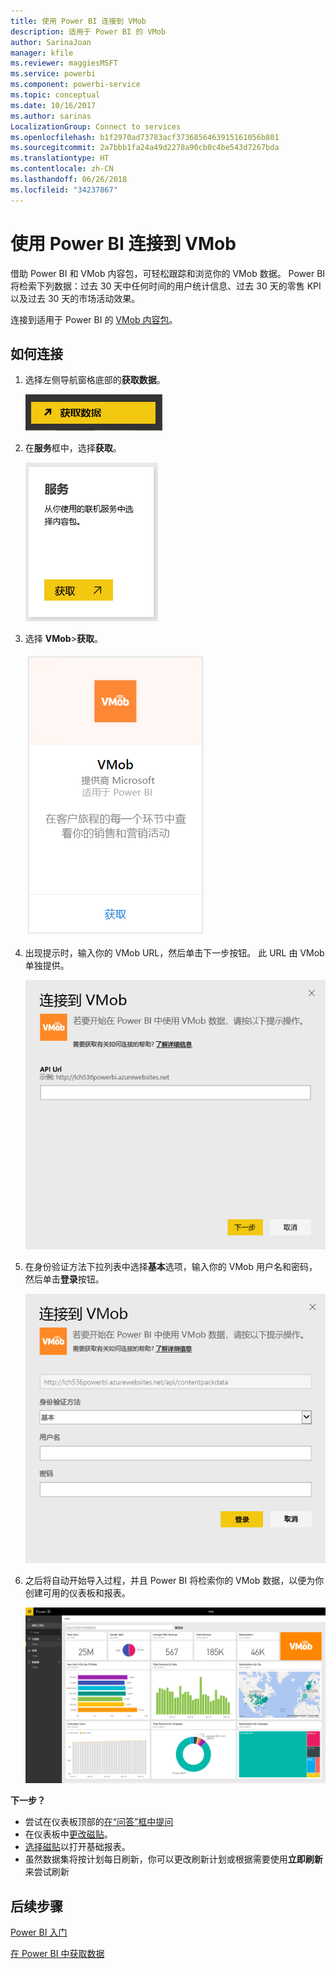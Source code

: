 ```yaml
---
title: 使用 Power BI 连接到 VMob
description: 适用于 Power BI 的 VMob
author: SarinaJoan
manager: kfile
ms.reviewer: maggiesMSFT
ms.service: powerbi
ms.component: powerbi-service
ms.topic: conceptual
ms.date: 10/16/2017
ms.author: sarinas
LocalizationGroup: Connect to services
ms.openlocfilehash: b1f2970ad73783acf3736856463915161056b801
ms.sourcegitcommit: 2a7bbb1fa24a49d2278a90cb0c4be543d7267bda
ms.translationtype: HT
ms.contentlocale: zh-CN
ms.lasthandoff: 06/26/2018
ms.locfileid: "34237867"
---
```

# <a name="connect-to-vmob-with-power-bi"></a>使用 Power BI 连接到 VMob
借助 Power BI 和 VMob 内容包，可轻松跟踪和浏览你的 VMob 数据。 Power BI 将检索下列数据：过去 30 天中任何时间的用户统计信息、过去 30 天的零售 KPI 以及过去 30 天的市场活动效果。

连接到适用于 Power BI 的 [VMob 内容包](https://app.powerbi.com/getdata/services/vmob)。

## <a name="how-to-connect"></a>如何连接
1. 选择左侧导航窗格底部的**获取数据**。
   
    ![](media/service-connect-to-vmob/getdata.png)
2. 在**服务**框中，选择**获取**。
   
   ![](media/service-connect-to-vmob/services.png)
3. 选择 **VMob**\>**获取**。
   
   ![](media/service-connect-to-vmob/vmob.png)
4. 出现提示时，输入你的 VMob URL，然后单击下一步按钮。 此 URL 由 VMob 单独提供。
   
    ![](media/service-connect-to-vmob/params.png)
5. 在身份验证方法下拉列表中选择**基本**选项，输入你的 VMob 用户名和密码，然后单击**登录**按钮。
   
    ![](media/service-connect-to-vmob/creds.png)
6. 之后将自动开始导入过程，并且 Power BI 将检索你的 VMob 数据，以便为你创建可用的仪表板和报表。
   
   ![](media/service-connect-to-vmob/dashboard2.png)

**下一步？**

* 尝试在仪表板顶部的[在“问答”框中提问](power-bi-q-and-a.md)
* 在仪表板中[更改磁贴](service-dashboard-edit-tile.md)。
* [选择磁贴](service-dashboard-tiles.md)以打开基础报表。
* 虽然数据集将按计划每日刷新，你可以更改刷新计划或根据需要使用**立即刷新**来尝试刷新

## <a name="next-steps"></a>后续步骤
[Power BI 入门](service-get-started.md)

[在 Power BI 中获取数据](service-get-data.md)

